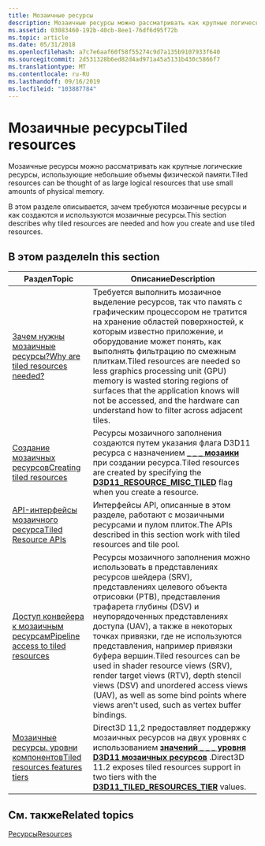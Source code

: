 ```yaml
---
title: Мозаичные ресурсы
description: Мозаичные ресурсы можно рассматривать как крупные логические ресурсы, использующие небольшие объемы физической памяти.
ms.assetid: 03083460-192b-40cb-8ee1-76df6d95f72b
ms.topic: article
ms.date: 05/31/2018
ms.openlocfilehash: a7c7e6aaf60f58f55274c9d7a135b9107933f640
ms.sourcegitcommit: 2d531328b6ed82d4ad971a45a5131b430c5866f7
ms.translationtype: MT
ms.contentlocale: ru-RU
ms.lasthandoff: 09/16/2019
ms.locfileid: "103887784"
---
```

# <a name="tiled-resources"></a><span data-ttu-id="2e5d9-103">Мозаичные ресурсы</span><span class="sxs-lookup"><span data-stu-id="2e5d9-103">Tiled resources</span></span>

<span data-ttu-id="2e5d9-104">Мозаичные ресурсы можно рассматривать как крупные логические ресурсы, использующие небольшие объемы физической памяти.</span><span class="sxs-lookup"><span data-stu-id="2e5d9-104">Tiled resources can be thought of as large logical resources that use small amounts of physical memory.</span></span>

<span data-ttu-id="2e5d9-105">В этом разделе описывается, зачем требуются мозаичные ресурсы и как создаются и используются мозаичные ресурсы.</span><span class="sxs-lookup"><span data-stu-id="2e5d9-105">This section describes why tiled resources are needed and how you create and use tiled resources.</span></span>

## <a name="in-this-section"></a><span data-ttu-id="2e5d9-106">В этом разделе</span><span class="sxs-lookup"><span data-stu-id="2e5d9-106">In this section</span></span>



| <span data-ttu-id="2e5d9-107">Раздел</span><span class="sxs-lookup"><span data-stu-id="2e5d9-107">Topic</span></span>                                                                                   | <span data-ttu-id="2e5d9-108">Описание</span><span class="sxs-lookup"><span data-stu-id="2e5d9-108">Description</span></span>                                                                                                                                                                                                                                         |
|-----------------------------------------------------------------------------------------|-----------------------------------------------------------------------------------------------------------------------------------------------------------------------------------------------------------------------------------------------------|
| [<span data-ttu-id="2e5d9-109">Зачем нужны мозаичные ресурсы?</span><span class="sxs-lookup"><span data-stu-id="2e5d9-109">Why are tiled resources needed?</span></span>](why-are-tiled-resources-needed-.md)<br/>       | <span data-ttu-id="2e5d9-110">Требуется выполнить мозаичное выделение ресурсов, так что память с графическим процессором не тратится на хранение областей поверхностей, к которым известно приложение, и оборудование может понять, как выполнять фильтрацию по смежным плиткам.</span><span class="sxs-lookup"><span data-stu-id="2e5d9-110">Tiled resources are needed so less graphics processing unit (GPU) memory is wasted storing regions of surfaces that the application knows will not be accessed, and the hardware can understand how to filter across adjacent tiles.</span></span><br/>     |
| [<span data-ttu-id="2e5d9-111">Создание мозаичных ресурсов</span><span class="sxs-lookup"><span data-stu-id="2e5d9-111">Creating tiled resources</span></span>](creating-tiled-resources.md)<br/>                     | <span data-ttu-id="2e5d9-112">Ресурсы мозаичного заполнения создаются путем указания флага D3D11 ресурса с назначением [**\_ \_ \_ мозаики**](/windows/desktop/api/D3D11/ne-d3d11-d3d11_resource_misc_flag) при создании ресурса.</span><span class="sxs-lookup"><span data-stu-id="2e5d9-112">Tiled resources are created by specifying the [**D3D11\_RESOURCE\_MISC\_TILED**](/windows/desktop/api/D3D11/ne-d3d11-d3d11_resource_misc_flag) flag when you create a resource.</span></span><br/>                                                                                          |
| [<span data-ttu-id="2e5d9-113">API-интерфейсы мозаичного ресурса</span><span class="sxs-lookup"><span data-stu-id="2e5d9-113">Tiled Resource APIs</span></span>](tiled-resource-apis.md)<br/>                               | <span data-ttu-id="2e5d9-114">Интерфейсы API, описанные в этом разделе, работают с мозаичными ресурсами и пулом плиток.</span><span class="sxs-lookup"><span data-stu-id="2e5d9-114">The APIs described in this section work with tiled resources and tile pool.</span></span><br/>                                                                                                                                                              |
| [<span data-ttu-id="2e5d9-115">Доступ конвейера к мозаичным ресурсам</span><span class="sxs-lookup"><span data-stu-id="2e5d9-115">Pipeline access to tiled resources</span></span>](pipeline-access-to-tiled-resources.md)<br/> | <span data-ttu-id="2e5d9-116">Ресурсы мозаичного заполнения можно использовать в представлениях ресурсов шейдера (SRV), представлениях целевого объекта отрисовки (РТВ), представления трафарета глубины (DSV) и неупорядоченных представлениях доступа (UAV), а также в некоторых точках привязки, где не используются представления, например привязки буфера вершин.</span><span class="sxs-lookup"><span data-stu-id="2e5d9-116">Tiled resources can be used in shader resource views (SRV), render target views (RTV), depth stencil views (DSV) and unordered access views (UAV), as well as some bind points where views aren't used, such as vertex buffer bindings.</span></span> <br/> |
| [<span data-ttu-id="2e5d9-117">Мозаичные ресурсы. уровни компонентов</span><span class="sxs-lookup"><span data-stu-id="2e5d9-117">Tiled resources features tiers</span></span>](tiled-resources-features-tiers.md)<br/>         | <span data-ttu-id="2e5d9-118">Direct3D 11,2 предоставляет поддержку мозаичных ресурсов на двух уровнях с использованием [**значений \_ \_ \_ уровня D3D11 мозаичных ресурсов**](/windows/desktop/api/D3D11/ne-d3d11-d3d11_tiled_resources_tier) .</span><span class="sxs-lookup"><span data-stu-id="2e5d9-118">Direct3D 11.2 exposes tiled resources support in two tiers with the [**D3D11\_TILED\_RESOURCES\_TIER**](/windows/desktop/api/D3D11/ne-d3d11-d3d11_tiled_resources_tier) values.</span></span> <br/>                                                                                         |



 

## <a name="related-topics"></a><span data-ttu-id="2e5d9-119">См. также</span><span class="sxs-lookup"><span data-stu-id="2e5d9-119">Related topics</span></span>

<dl> <dt>

[<span data-ttu-id="2e5d9-120">Ресурсы</span><span class="sxs-lookup"><span data-stu-id="2e5d9-120">Resources</span></span>](overviews-direct3d-11-resources.md)
</dt> </dl>

 

 





